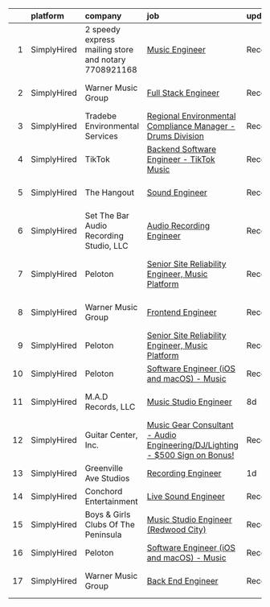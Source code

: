 

|    | platform    | company                                              | job                                                                                                                                                                                    | update_time   | location                 |
|---:|:------------|:-----------------------------------------------------|:---------------------------------------------------------------------------------------------------------------------------------------------------------------------------------------|:--------------|:-------------------------|
|  1 | SimplyHired | 2 speedy express mailing store and notary 7708921168 | [Music Engineer](https://www.simplyhired.com/job/NUjT6wPjT10pOUhgEH5aSCEAS8QFXdEzfOHbJJl5tR-7XZoV8Nbxbg?q=music+engineer)                                                              | Recently      | Atlanta, GA              |
|  2 | SimplyHired | Warner Music Group                                   | [Full Stack Engineer](https://www.simplyhired.com/job/lVOBTcvj0aLO29boK3ITigdDifSgieHCoouJXyD4NBTqj4njT_wsdw?q=music+engineer)                                                         | Recently      | Los Angeles, CA          |
|  3 | SimplyHired | Tradebe Environmental Services                       | [Regional Environmental Compliance Manager - Drums Division](https://www.simplyhired.com/job/qjZsm--odNelLdjOi_j2mFQaHNo5mTOIU1WsTZdJprKNi8WEy1oTYQ?q=music+engineer)                  | Recently      | East Chicago, IN         |
|  4 | SimplyHired | TikTok                                               | [Backend Software Engineer - TikTok Music](https://www.simplyhired.com/job/EROPkg37Jyz-m9h_n9QRlnOfkGvzTYitgivZd_-K1D9LB-MfrAB72w?q=music+engineer)                                    | Recently      | Mountain View, CA        |
|  5 | SimplyHired | The Hangout                                          | [Sound Engineer](https://www.simplyhired.com/job/wcbKzkINcRCZ4e5VTzEf0Pzzjz3J1k72xGbFkm_0HxQrCl-YhYLWMg?q=music+engineer)                                                              | Recently      | Myrtle Beach, SC         |
|  6 | SimplyHired | Set The Bar Audio Recording Studio, LLC              | [Audio Recording Engineer](https://www.simplyhired.com/job/Jv3iNb_Q-ojG2ToR6FjPExUMRfsYidw0VlsYy8_vhEWpX2UI4he8aA?q=music+engineer)                                                    | Recently      | Baltimore, MD            |
|  7 | SimplyHired | Peloton                                              | [Senior Site Reliability Engineer, Music Platform](https://www.simplyhired.com/job/HHbzXpyDKrGYMomsSBDfYKTOMTdcaaZvCzZj4EvXiaoeGj5LyuDM4g?q=music+engineer)                            | Recently      | New York, NY +1 location |
|  8 | SimplyHired | Warner Music Group                                   | [Frontend Engineer](https://www.simplyhired.com/job/A_AjNyeHJDcKB7Du4bVmt454AxVzhfEwDhyJ1uZGEBvX1KRUHBHs4A?q=music+engineer)                                                           | Recently      | Los Angeles, CA          |
|  9 | SimplyHired | Peloton                                              | [Senior Site Reliability Engineer, Music Platform](https://www.simplyhired.com/job/HHbzXpyDKrGYMomsSBDfYKTOMTdcaaZvCzZj4EvXiaoeGj5LyuDM4g?q=music+engineer)                            | Recently      | New York, NY             |
| 10 | SimplyHired | Peloton                                              | [Software Engineer (iOS and macOS) - Music](https://www.simplyhired.com/job/ykjT3tTHrJeAADE8rmtccMhbtLaXqkTl6wiqGEk4aZ5uCVNMd1eAGA?q=music+engineer)                                   | Recently      | Atlanta, GA              |
| 11 | SimplyHired | M.A.D Records, LLC                                   | [Music Studio Engineer](https://www.simplyhired.com/job/H0aD9uYk4FjsyItg7KNz44Swy8U14mTOHXScJLf94PWkXw86r1BV7g?q=music+engineer)                                                       | 8d            | Las Vegas, NV            |
| 12 | SimplyHired | Guitar Center, Inc.                                  | [Music Gear Consultant - Audio Engineering/DJ/Lighting - $500 Sign on Bonus!](https://www.simplyhired.com/job/A1q2-hoFBf33n2hzvrtqJdUCpA-f5UgA83I6sNug1CkHmCGdLFdqzA?q=music+engineer) | Recently      | Nashville, TN            |
| 13 | SimplyHired | Greenville Ave Studios                               | [Recording Engineer](https://www.simplyhired.com/job/9iomljYg0lWcPNEapypLJI8FUR3lPNXHKT08rNMv927JXpl-rR3dGQ?q=music+engineer)                                                          | 1d            | Dallas, TX               |
| 14 | SimplyHired | Conchord Entertainment                               | [Live Sound Engineer](https://www.simplyhired.com/job/UEA40oo_tuyiPqvpC2XRNDDUAd6VWYQaSSZopTq90hge9e7ynS5vdw?q=music+engineer)                                                         | Recently      | Boston, MA               |
| 15 | SimplyHired | Boys & Girls Clubs Of The Peninsula                  | [Music Studio Engineer (Redwood City)](https://www.simplyhired.com/job/sbTK2UerwA8k9JNmfmZ2YXhcT5HquEtAoZAYsO3FF5MCy5fr9nDWWw?q=music+engineer)                                        | Recently      | Redwood City, CA         |
| 16 | SimplyHired | Peloton                                              | [Software Engineer (iOS and macOS) - Music](https://www.simplyhired.com/job/ykjT3tTHrJeAADE8rmtccMhbtLaXqkTl6wiqGEk4aZ5uCVNMd1eAGA?q=music+engineer)                                   | Recently      | Atlanta, GA              |
| 17 | SimplyHired | Warner Music Group                                   | [Back End Engineer](https://www.simplyhired.com/job/KpOjAsaaFwHSCNZ8ItZvjf_eRPNzbLiwzgL-63UU0qGQu5aXQlf2-Q?q=music+engineer)                                                           | Recently      | Los Angeles, CA          |